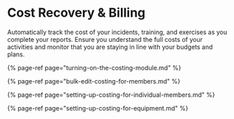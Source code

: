 # Cost Recovery & Billing

Automatically track the cost of your incidents, training, and exercises as you complete your reports. Ensure you understand the full costs of your activities and monitor that you are staying in line with your budgets and plans.

{% page-ref page="turning-on-the-costing-module.md" %}

{% page-ref page="bulk-edit-costing-for-members.md" %}

{% page-ref page="setting-up-costing-for-individual-members.md" %}

{% page-ref page="setting-up-costing-for-equipment.md" %}



